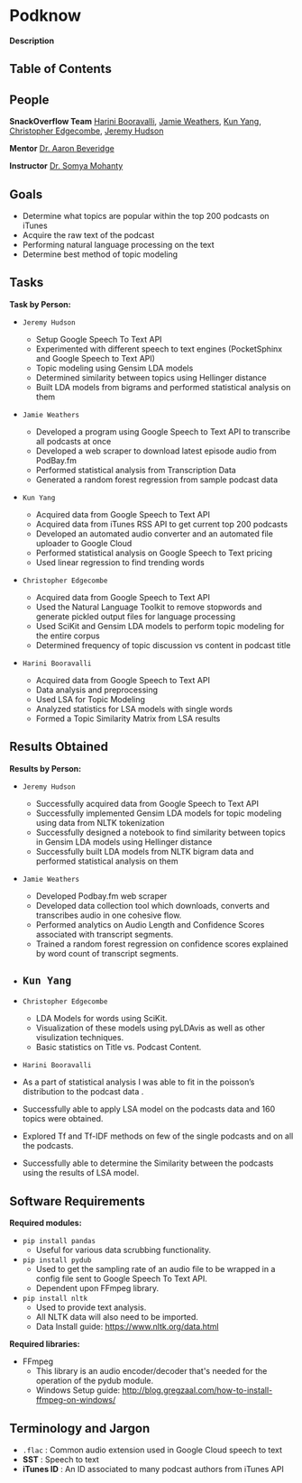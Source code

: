 # Podknow
**Description**

## Table of Contents

 ## People
 **SnackOverflow Team** [Harini Booravalli](https://github.com/HariniBooravalli), [Jamie Weathers](https://github.com/jwthrs), [Kun Yang](https://github.com/kunyang6), [Christopher Edgecombe](https://github.com/credgeco), [Jeremy Hudson](https://github.com/JeremyHudson43)

 **Mentor** [Dr. Aaron Beveridge](https://github.com/aabeveridge)

 **Instructor** [Dr. Somya Mohanty](https://github.com/somyamohanty)

 ## Goals
- Determine what topics are popular within the top 200 podcasts on iTunes 
- Acquire the raw text of the podcast
- Performing natural language processing on the text
- Determine best method of topic modeling
     
 ## Tasks
 
   **Task by Person:**
  - ``Jeremy Hudson``
     - Setup Google Speech To Text API
     - Experimented with different speech to text engines (PocketSphinx and Google Speech to Text API)
     - Topic modeling using Gensim LDA models 
     - Determined similarity between topics using Hellinger distance
     - Built LDA models from bigrams and performed statistical analysis on them 
     
  - ``Jamie Weathers``
     - Developed a program using Google Speech to Text API to transcribe all podcasts at once 
     - Developed a web scraper to download latest episode audio from PodBay.fm
     - Performed statistical analysis from Transcription Data
     - Generated a random forest regression from sample podcast data 
     
  - ``Kun Yang``
     - Acquired data from Google Speech to Text API 
     - Acquired data from iTunes RSS API to get current top 200 podcasts 
     - Developed an automated audio converter and an automated file uploader to Google Cloud
     - Performed statistical analysis on Google Speech to Text pricing 
     - Used linear regression to find trending words 
     
      
  - ``Christopher Edgecombe``
     - Acquired data from Google Speech to Text API 
     - Used the Natural Language Toolkit to remove stopwords and generate pickled output files for language processing 
     - Used SciKit and Gensim LDA models to perform topic modeling for the entire corpus
     - Determined frequency of topic discussion vs content in podcast title 
     
  - ``Harini Booravalli``
     - Acquired data from Google Speech to Text API 
     - Data analysis and preprocessing 
     - Used LSA for Topic Modeling
     - Analyzed statistics for LSA models with single words 
     - Formed a Topic Similarity Matrix from LSA results 
     
 ## Results Obtained 
**Results by Person:**
  - ``Jeremy Hudson``
  
     - Successfully acquired data from Google Speech to Text API 
     - Successfully implemented Gensim LDA models for topic modeling using data from NLTK tokenization  
     - Successfully designed a notebook to find similarity between topics in Gensim LDA models using Hellinger distance
     - Successfully built LDA models from NLTK bigram data and performed statistical analysis on them 
     
  - ``Jamie Weathers``
     - Developed Podbay.fm web scraper
     - Developed data collection tool which downloads, converts and transcribes audio in one cohesive flow.
     - Performed analytics on Audio Length and Confidence Scores associated with transcript segments.
     - Trained a random forest regression on confidence scores explained by word count of transcript segments.

     
  - ``Kun Yang``
     - 

      
  - ``Christopher Edgecombe``
     - LDA Models for words using SciKit.
     - Visualization of these models using pyLDAvis as well as other visulization techniques.
     - Basic statistics on Title vs. Podcast Content.

     
  - ``Harini Booravalli``
- As a part of statistical analysis I was able to fit in the poisson’s distribution to the podcast data .
- Successfully able to apply LSA model on the podcasts data and 160 topics were obtained.
- Explored Tf and Tf-IDF methods on few of the single podcasts and on all the podcasts.
- Successfully able to determine the Similarity between the podcasts using the results of LSA model.


     
 ## Software Requirements
**Required modules:**
  - ``pip install pandas``
     - Useful for various data scrubbing functionality.
  - ``pip install pydub``
     - Used to get the sampling rate of an audio file to be wrapped in a config file sent to Google Speech To Text API.
     - Dependent upon FFmpeg library.
  - ``pip install nltk``
     - Used to provide text analysis.
     - All NLTK data will also need to be imported.
     - Data Install guide: https://www.nltk.org/data.html     
     
 **Required libraries:**
  - FFmpeg
     - This library is an audio encoder/decoder that's needed for the operation of the pydub module.
     - Windows Setup guide: http://blog.gregzaal.com/how-to-install-ffmpeg-on-windows/

 ## Terminology and Jargon
  - ``.flac`` : Common audio extension used in Google Cloud speech to text
  - **SST** : Speech to text
  - **iTunes ID** : An ID associated to many podcast authors from iTunes API
